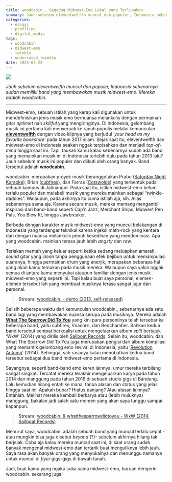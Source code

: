 ```yaml
---
title: woodcabin., Gegedug Midwest-Emo Lokal yang Terlupakan
summary: Jauh sebelum eleventwelfth muncul dan populer, Indonesia sebenarnya sudah memiliki band yang membawakan musik midwest-emo. Mereka adalah woodcabin.
categories:
  - essays
  - profiling
  - digital_media
tags:
  - woodcabin
  - midwest-emo
  - twinkle
  - underrated_twinkle
date: 2025-03-22
---
```


![](https://cdn-images-1.medium.com/max/716/1*_FAryzVQtxdqEEdCILLnnA.jpeg)

*Jauh sebelum eleventwelfth muncul dan populer, Indonesia sebenarnya sudah memiliki band yang membawakan musik midwest-emo. Mereka adalah woodcabin.*

***

Midwest-emo, sebuah istilah yang kerap kali digunakan untuk mendefinisikan jenis musik emo bernuansa melankolis dengan permainan gitar _njelimet_ nan _skillful_ yang mengiringinya. Di Indonesia, gelombang musik ini pertama kali menyeruak ke ranah populis melalui kemunculan [**eleventwelfth**](https://www.instagram.com/eleventwelfth/) dengan video klipnya yang berjudul ‘_your head as my favorite bookstore_’ pada tahun 2017 silam. Sejak saat itu, eleventwelfth dan midwest-emo di Indonesia seakan nggak terpisahkan dan menjadi _top-of-mind_ hingga saat ini. Tapi, taukah kamu kalau sebenarnya sudah ada band yang memainkan musik ini di Indonesia terlebih dulu pada tahun 2013 lalu? Jauh sebelum musik ini populer dan diikuti oleh orang banyak. Band tersebut adalah **woodcabin.**

woodcabin. merupakan proyek musik beranggotakan Prabu ([Saturday Night Karaoke](https://www.instagram.com/saturdaynightkaraokeblah/)), Brian ([cubfires](https://www.instagram.com/cubfires/)), dan Farras ([Cotswolds](https://www.instagram.com/cotswolds.id/)) yang terbentuk pada sebuah kampus di Jatinangor. Pada saat itu, istilah midwest-emo belum terlalu populer dan melabeli musik yang mereka mainkan sebagai “twinkle-daddies”. Walaupun, pada akhirnya itu cuma istilah aja, sih. Alias sebenernya sama aja. Karena secara musik, mereka memang mengambil inspirasi dari band-band seperti Cap’n Jazz, Merchant Ships, Midwest Pen Pals, You Blew It!, hingga Jawbreaker.

Berbeda dengan karakter musik midwest-emo yang muncul belakangan di Indonesia yang terdengar teknikal karena injeksi math-rock yang kentara dan dengan nuansa melankolis penuh kesedihan yang mendominasi. Apa yang woodcabin. mainkan terasa jauh lebih _angsty_ dan _raw._

Teriakan mentah yang keluar seperti ketika sedang meluapkan amarah, _sound_ gitar yang _clean_ tanpa penggunaan efek bejibun untuk memanipulasi suaranya, hingga permainan drum yang enerjik, merupakan beberapa hal yang akan kamu temukan pada musik mereka. Walaupun saya yakin nggak semua di antara kamu menyukai ataupun familiar dengan jenis musik midwest-emo yang seperti ini. Tapi kalau buat saya personal, elemen-elemen tersebut lah yang membuat musiknya terasa sangat jujur dan personal.

> **Stream:** [woodcabin. - demo (2013, self-released)](https://woodcabingemaas.bandcamp.com/album/woodcabin-2013-demo)

Selisih beberapa waktu dari kemunculan woodcabin., sebenarnya ada satu band lagi yang membawakan nuansa serupa pada musiknya. Mereka adalah [**What The Sparrow Did To You**](https://whatthesparrowdidtoyou.bandcamp.com/album/demo) yang kini para personilnya telah tersebar ke beberapa band, yaitu cubfires, Vvachrri, dan Bedchamber. Bahkan kedua band tersebut sempat berkoalisi untuk mengeluarkan album _split_ bertajuk ‘WxW’ (2014) yang dirilis oleh [Sailboat Records](https://sailboatrecords.bandcamp.com/). Selain itu, woodcabin. dan What The Sparrow Did To You juga merupakan pengisi dari album kompilasi yang memantik gelombang emo revival di Indonesia, yaitu ‘[Revolution Autumn](https://sailboatrecords.bandcamp.com/album/v-a-revolution-autumn)’ (2014). Sehingga, sah rasanya kalau menobatkan kedua band tersebut sebagai dua band midwest-emo pertama di Indonesia.

Sayangnya, seperti band-band emo keren lainnya, umur mereka terbilang sangat singkat. Tercatat mereka terakhir mengeluarkan karya pada tahun 2014 dan manggung pada tahun 2016 di sebuah studio gigs di Bandung. Lalu kemudian hilang entah ke mana, tanpa alasan dan status yang jelas hingga saat ini. Apakah bubar? Hiatus panjang? Atau alasan lainnya? Entahlah. Melihat mereka kembali berkarya atau (lebih muluknya) manggung, bakalan jadi salah satu momen yang akan saya tunggu sampai kapanpun.

> **Stream:** [woodcabin. & whatthesparrowdidtoyou - WxW (2014, Sailboat Records)](https://sailboatrecords.bandcamp.com/album/wxw)

Menurut saya, woodcabin. adalah sebuah band yang muncul terlalu cepat -atau mungkin bisa juga disebut _beyond_ (?)- sebelum akhirnya hilang tak berjejak. Coba aja kalau mereka muncul saat ini, di saat orang sudah banyak mengenal midwest-emo dan tertarik buat menguliknya lebih jauh. Saya rasa akan banyak orang yang menyukainya dan menunggu namanya untuk muncul di _flyer_ gigs-gigs di bawah tanah.

Jadi, buat kamu yang ngaku suka sama midwest-emo, buruan dengerin woodcabin. sekarang juga!